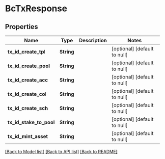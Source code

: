 # BcTxResponse

## Properties
Name | Type | Description | Notes
------------ | ------------- | ------------- | -------------
**tx_id_create_tpl** | **String** |  | [optional] [default to null]
**tx_id_create_pool** | **String** |  | [optional] [default to null]
**tx_id_create_acc** | **String** |  | [optional] [default to null]
**tx_id_create_col** | **String** |  | [optional] [default to null]
**tx_id_create_sch** | **String** |  | [optional] [default to null]
**tx_id_stake_to_pool** | **String** |  | [optional] [default to null]
**tx_id_mint_asset** | **String** |  | [optional] [default to null]

[[Back to Model list]](../README.md#documentation-for-models) [[Back to API list]](../README.md#documentation-for-api-endpoints) [[Back to README]](../README.md)


